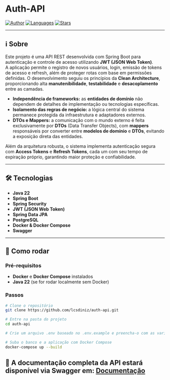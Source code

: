 # Auth-API
[![Author](https://img.shields.io/badge/author-lcsdiniz-6DB33F)](https://www.linkedin.com/in/lcsdiniz/)
[![Languages](https://img.shields.io/github/languages/count/lcsdiniz/auth-api?color=6DB33F)](#)
[![Stars](https://img.shields.io/github/stars/lcsdiniz/auth-api?color=6DB33F)](#)

---

## ℹ️ Sobre
Este projeto é uma API REST desenvolvida com Spring Boot para autenticação e controle de acesso utilizando **JWT (JSON Web Token)**.  
A aplicação permite o registro de novos usuários, login, emissão de tokens de acesso e refresh, além de proteger rotas com base em permissões definidas.
O desenvolvimento seguiu os princípios da **Clean Architecture**, proporcionando alta **manutenibilidade**, **testabilidade** e **desacoplamento** entre as camadas.  

- **Independência de frameworks:** as **entidades de domínio** não dependem de detalhes de implementação ou tecnologias específicas.  
- **Isolamento das regras de negócio:** a lógica central do sistema permanece protegida da infraestrutura e adaptadores externos.  
- **DTOs e Mappers:** a comunicação com o mundo externo é feita exclusivamente por **DTOs** (Data Transfer Objects), com **mappers** responsáveis por converter entre **modelos de domínio** e **DTOs**, evitando a exposição direta das entidades.

Além da arquitetura robusta, o sistema implementa autenticação segura com **Access Tokens** e **Refresh Tokens**, cada um com seu tempo de expiração próprio, garantindo maior proteção e confiabilidade.

---

## 🛠 Tecnologias

- **Java 22**  
- **Spring Boot**  
- **Spring Security**  
- **JWT (JSON Web Token)**  
- **Spring Data JPA**  
- **PostgreSQL**  
- **Docker & Docker Compose**  
- **Swagger**  

---

## 🚀 Como rodar

### Pré-requisitos

- **Docker** e **Docker Compose** instalados  
- **Java 22** (se for rodar localmente sem Docker)

### Passos

```bash
# Clone o repositório
git clone https://github.com/lcsdiniz/auth-api.git

# Entre na pasta do projeto
cd auth-api

# Crie um arquivo .env baseado no .env.example e preencha-o com as variáveis necessárias

# Suba o banco e a aplicação com Docker Compose
docker-compose up --build
```
## 📌 A documentação completa da API estará disponível via Swagger em: [Documentação](http://localhost:8080/swagger-ui/index.html)

